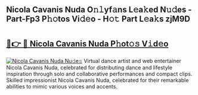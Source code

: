 ## Nicola Cavanis Nuda O𝚗𝚕yf𝚊ns L𝚎a𝚔ed N𝚞𝚍es - Part-Fp3 P𝚑𝚘tos Vi𝚍𝚎o - H𝚘𝚝 Part L𝚎a𝚔s zjM9D

# <h2><a href="http://kf7kbl.oniu.top/?m=Nicola+Cavanis+Nuda">🔗👉 🔴 Nicola Cavanis Nuda P𝚑ot𝚘𝚜 V𝚒d𝚎o</a></h2>

[![Nicola Cavanis Nuda Nu𝚍e𝚜](https://i.imgur.com/0qMVB7G.gif)](http://kf7kbl.oniu.top/?m=Nicola+Cavanis+Nuda)
Virtual dance artist and web entertainer Nicola Cavanis Nuda, celebrated for distributing dance and lifestyle inspiration through solo and collaborative performances and compact clips. Skilled impressionist Nicola Cavanis Nuda, celebrated for their remarkable abilities to mimic various voices and accents.  
